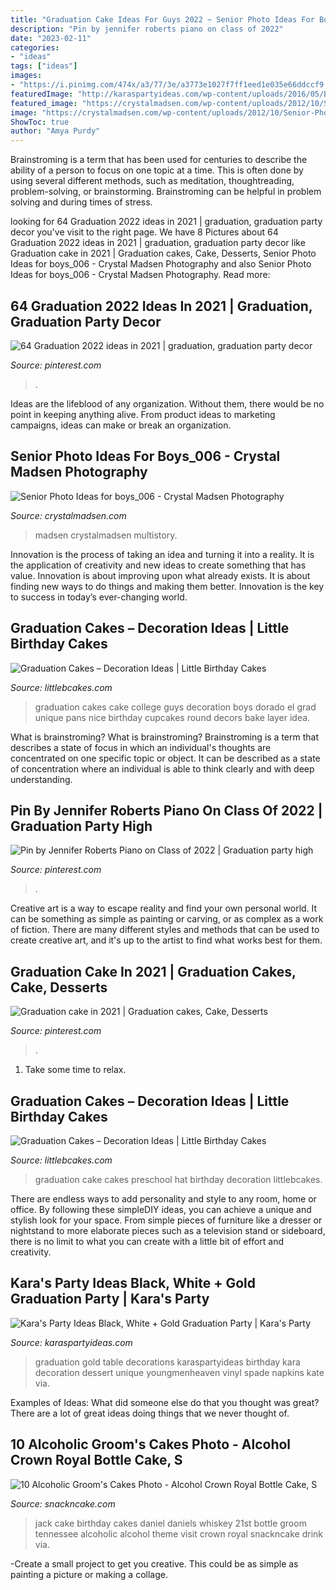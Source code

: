 ```yaml
---
title: "Graduation Cake Ideas For Guys 2022 ~ Senior Photo Ideas For Boys_006"
description: "Pin by jennifer roberts piano on class of 2022"
date: "2023-02-11"
categories:
- "ideas"
tags: ["ideas"]
images:
- "https://i.pinimg.com/474x/a3/77/3e/a3773e1027f7ff1eed1e035e66ddccf9.jpg"
featuredImage: "http://karaspartyideas.com/wp-content/uploads/2016/05/Black-White-Gold-Graduation-Party-via-Karas-Party-Ideas-KarasPartyIdeas.com23.jpeg"
featured_image: "https://crystalmadsen.com/wp-content/uploads/2012/10/Senior-Photo-Ideas-for-boys_006.jpg"
image: "https://crystalmadsen.com/wp-content/uploads/2012/10/Senior-Photo-Ideas-for-boys_006.jpg"
ShowToc: true
author: "Amya Purdy"
---
```



Brainstroming is a term that has been used for centuries to describe the ability of a person to focus on one topic at a time. This is often done by using several different methods, such as meditation, thoughtreading, problem-solving, or brainstorming. Brainstroming can be helpful in problem solving and during times of stress.

	

		
looking for 64 Graduation 2022 ideas in 2021 | graduation, graduation party decor you've visit to the right page. We have 8 Pictures about 64 Graduation 2022 ideas in 2021 | graduation, graduation party decor like Graduation cake in 2021 | Graduation cakes, Cake, Desserts, Senior Photo Ideas for boys_006 - Crystal Madsen Photography and also Senior Photo Ideas for boys_006 - Crystal Madsen Photography. Read more:
		
    
## 64 Graduation 2022 Ideas In 2021 | Graduation, Graduation Party Decor

<img loading=lazy src="https://i.pinimg.com/474x/a3/77/3e/a3773e1027f7ff1eed1e035e66ddccf9.jpg" onerror="this.onerror=null;this.src='https://tse3.mm.bing.net/th?id=OIP.JgkxKBd3UudJ7qMq3KOIHgAAAA&amp;pid=15.1';" alt="64 Graduation 2022 ideas in 2021 | graduation, graduation party decor">

_Source: pinterest.com_

>. 

	

Ideas are the lifeblood of any organization. Without them, there would be no point in keeping anything alive. From product ideas to marketing campaigns, ideas can make or break an organization.

    
## Senior Photo Ideas For Boys_006 - Crystal Madsen Photography

<img loading=lazy src="https://crystalmadsen.com/wp-content/uploads/2012/10/Senior-Photo-Ideas-for-boys_006.jpg" onerror="this.onerror=null;this.src='https://tse4.mm.bing.net/th?id=OIP.mteU0nJC3-p6Hj9u8BQOEwHaLG&amp;pid=15.1';" alt="Senior Photo Ideas for boys_006 - Crystal Madsen Photography">

_Source: crystalmadsen.com_

>madsen crystalmadsen multistory. 

	

Innovation is the process of taking an idea and turning it into a reality. It is the application of creativity and new ideas to create something that has value. Innovation is about improving upon what already exists. It is about finding new ways to do things and making them better. Innovation is the key to success in today’s ever-changing world.

    
## Graduation Cakes – Decoration Ideas | Little Birthday Cakes

<img loading=lazy src="http://www.littlebcakes.com/wp-content/uploads/2013/08/Graduation-Cake-Pans.jpg" onerror="this.onerror=null;this.src='https://tse3.mm.bing.net/th?id=OIP.h7JsWafve_9TjcRMi4l70wHaJ4&amp;pid=15.1';" alt="Graduation Cakes – Decoration Ideas | Little Birthday Cakes">

_Source: littlebcakes.com_

>graduation cakes cake college guys decoration boys dorado el grad unique pans nice birthday cupcakes round decors bake layer idea. 

	

What is brainstroming?
What is brainstroming? Brainstroming is a term that describes a state of focus in which an individual's thoughts are concentrated on one specific topic or object. It can be described as a state of concentration where an individual is able to think clearly and with deep understanding.

    
## Pin By Jennifer Roberts Piano On Class Of 2022 | Graduation Party High

<img loading=lazy src="https://i.pinimg.com/originals/8d/60/6a/8d606aed4fa6f95e96ed03e9066d9a93.jpg" onerror="this.onerror=null;this.src='https://tse2.mm.bing.net/th?id=OIP.qWK-x3-jCobiUhAR85KSkQHaLH&amp;pid=15.1';" alt="Pin by Jennifer Roberts Piano on Class of 2022 | Graduation party high">

_Source: pinterest.com_

>. 

	

Creative art is a way to escape reality and find your own personal world. It can be something as simple as painting or carving, or as complex as a work of fiction. There are many different styles and methods that can be used to create creative art, and it's up to the artist to find what works best for them.

    
## Graduation Cake In 2021 | Graduation Cakes, Cake, Desserts

<img loading=lazy src="https://i.pinimg.com/736x/ac/7c/4b/ac7c4be72f4261b9a94c5a7007bc06f4.jpg" onerror="this.onerror=null;this.src='https://tse4.mm.bing.net/th?id=OIP.f7Xcct7wEfRCKC2cSPVygAHaGd&amp;pid=15.1';" alt="Graduation cake in 2021 | Graduation cakes, Cake, Desserts">

_Source: pinterest.com_

>. 

	

1. Take some time to relax.

    
## Graduation Cakes – Decoration Ideas | Little Birthday Cakes

<img loading=lazy src="https://www.littlebcakes.com/wp-content/uploads/2013/08/Preschool-Graduation-Cake.jpg" onerror="this.onerror=null;this.src='https://tse2.mm.bing.net/th?id=OIP.Gc0ZoXcFtMIurGMT7G9g-AHaIF&amp;pid=15.1';" alt="Graduation Cakes – Decoration Ideas | Little Birthday Cakes">

_Source: littlebcakes.com_

>graduation cake cakes preschool hat birthday decoration littlebcakes. 

	

There are endless ways to add personality and style to any room, home or office. By following these simpleDIY ideas, you can achieve a unique and stylish look for your space. From simple pieces of furniture like a dresser or nightstand to more elaborate pieces such as a television stand or sideboard, there is no limit to what you can create with a little bit of effort and creativity.

    
## Kara&#039;s Party Ideas Black, White + Gold Graduation Party | Kara&#039;s Party

<img loading=lazy src="http://karaspartyideas.com/wp-content/uploads/2016/05/Black-White-Gold-Graduation-Party-via-Karas-Party-Ideas-KarasPartyIdeas.com23.jpeg" onerror="this.onerror=null;this.src='https://tse2.mm.bing.net/th?id=OIP.quAuAdIuDG0vKcDNeEbaRQHaLH&amp;pid=15.1';" alt="Kara&#039;s Party Ideas Black, White + Gold Graduation Party | Kara&#039;s Party">

_Source: karaspartyideas.com_

>graduation gold table decorations karaspartyideas birthday kara decoration dessert unique youngmenheaven vinyl spade napkins kate via. 

	

Examples of Ideas: What did someone else do that you thought was great?
There are a lot of great ideas doing things that we never thought of.

    
## 10 Alcoholic Groom&#039;s Cakes Photo - Alcohol Crown Royal Bottle Cake, S

<img loading=lazy src="https://www.snackncake.com/postpic/2018/08/jack-daniel-s-birthday-cake_368798.jpg" onerror="this.onerror=null;this.src='https://tse1.mm.bing.net/th?id=OIP.Cq4VXnymchzBzmJU2ijL2AHaJL&amp;pid=15.1';" alt="10 Alcoholic Groom&#039;s Cakes Photo - Alcohol Crown Royal Bottle Cake, S">

_Source: snackncake.com_

>jack cake birthday cakes daniel daniels whiskey 21st bottle groom tennessee alcoholic alcohol theme visit crown royal snackncake drink via. 

	

-Create a small project to get you creative. This could be as simple as painting a picture or making a collage. 

